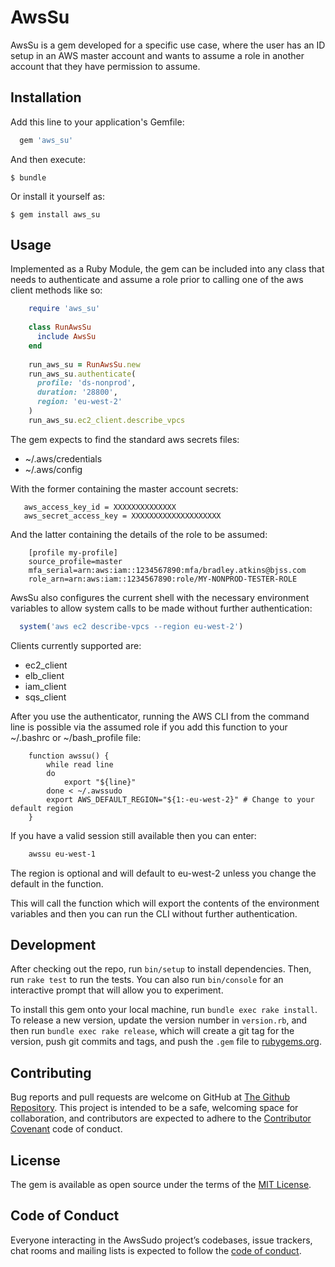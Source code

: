 # AwsSu

AwsSu is a gem developed for a specific use case, where the user has an ID setup in an AWS master account and wants to 
assume a role in another account that they have permission to assume.

## Installation

Add this line to your application's Gemfile:

```ruby
  gem 'aws_su'
```

And then execute:

    $ bundle

Or install it yourself as:

    $ gem install aws_su

## Usage

Implemented as a Ruby Module, the gem can be included into any class that needs to authenticate and assume
a role prior to calling one of the aws client methods like so:

```ruby
    require 'aws_su'
    
    class RunAwsSu
      include AwsSu
    end
    
    run_aws_su = RunAwsSu.new
    run_aws_su.authenticate(
      profile: 'ds-nonprod',
      duration: '28800',
      region: 'eu-west-2'
    )
    run_aws_su.ec2_client.describe_vpcs
```

The gem expects to find the standard aws secrets files:

- ~/.aws/credentials
- ~/.aws/config

With the former containing the master account secrets:

```[master]
   aws_access_key_id = XXXXXXXXXXXXXX
   aws_secret_access_key = XXXXXXXXXXXXXXXXXXXX
```

And the latter containing the details of the role to be assumed:

```
    [profile my-profile]
    source_profile=master
    mfa_serial=arn:aws:iam::1234567890:mfa/bradley.atkins@bjss.com
    role_arn=arn:aws:iam::1234567890:role/MY-NONPROD-TESTER-ROLE
```

AwsSu also configures the current shell with the necessary environment variables to allow system calls to 
be made without further authentication:

```ruby
  system('aws ec2 describe-vpcs --region eu-west-2')
```

Clients currently supported are:

- ec2_client
- elb_client
- iam_client
- sqs_client

After you use the authenticator, running the AWS CLI from the command line is possible via the 
assumed role if you add this function to your ~/.bashrc or ~/bash_profile file:

```
    function awssu() {
        while read line
        do
            export "${line}"
        done < ~/.awssudo
        export AWS_DEFAULT_REGION="${1:-eu-west-2}" # Change to your default region
    }
```

If you have a valid session still available then you can enter:

```bash
    awssu eu-west-1
``` 

The region is optional and will default to eu-west-2 unless you change the default in the function.
 
This will call the function which will export the contents of the environment variables 
and then you can run the CLI without further authentication.

## Development

After checking out the repo, run `bin/setup` to install dependencies. Then, run `rake test` to run the tests. You can also run `bin/console` for an interactive prompt that will allow you to experiment.

To install this gem onto your local machine, run `bundle exec rake install`. To release a new version, update the version number in `version.rb`, and then run `bundle exec rake release`, which will create a git tag for the version, push git commits and tags, and push the `.gem` file to [rubygems.org](https://rubygems.org).

## Contributing

Bug reports and pull requests are welcome on GitHub at [The Github Repository](https://github.com/museadmin/aws_su). This project is intended to be a safe, welcoming space for collaboration, and contributors are expected to adhere to the [Contributor Covenant](http://contributor-covenant.org) code of conduct.

## License

The gem is available as open source under the terms of the [MIT License](https://opensource.org/licenses/MIT).

## Code of Conduct

Everyone interacting in the AwsSudo project’s codebases, issue trackers, chat rooms and mailing lists is expected to follow the [code of conduct](https://github.com/[USERNAME]/aws_sudo/blob/master/CODE_OF_CONDUCT.md).
